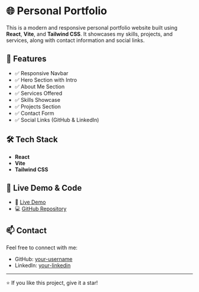 # 🌐 Personal Portfolio

This is a modern and responsive personal portfolio website built using **React**, **Vite**, and **Tailwind CSS**. It showcases my skills, projects, and services, along with contact information and social links.

## 🚀 Features

- ✅ Responsive Navbar  
- ✅ Hero Section with Intro  
- ✅ About Me Section  
- ✅ Services Offered  
- ✅ Skills Showcase  
- ✅ Projects Section  
- ✅ Contact Form  
- ✅ Social Links (GitHub & LinkedIn)

## 🛠️ Tech Stack

- **React**  
- **Vite**  
- **Tailwind CSS**

## 📂 Live Demo & Code

- 🔗 [Live Demo]([https://your-deployed-portfolio-link.com](https://mdshamseportfolio.netlify.app/))
- 💻 [GitHub Repository]([https://github.com/your-username/your-repo-name](https://github.com/mdshamse1/react-vite-portfolio))

## 📫 Contact

Feel free to connect with me:  
- GitHub: [your-username]([https://github.com/your-username](https://github.com/mdshamse1))  
- LinkedIn: [your-linkedin]([https://linkedin.com/in/your-linkedin](https://www.linkedin.com/in/mdshamse/))

---

⭐ If you like this project, give it a star!
